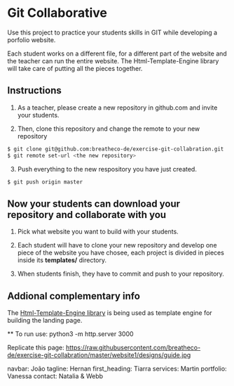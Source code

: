 # Git Collaborative

Use this project to practice your students skills in GIT while developing a porfolio website.

Each student works on a different file, for a different part of the website and the teacher can run the entire website. The Html-Template-Engine library will take care of putting all the pieces together.

## Instructions

1. As a teacher, please create a new repository in github.com and invite your students.

2. Then, clone this repository and change the remote to your new repository
```sh
$ git clone git@github.com:breatheco-de/exercise-git-collabration.git
$ git remote set-url <the new repository>
```
3. Push everything to the new respository you have just created.
```sh
$ git push origin master
```

## Now your students can download your repository and collaborate with you

1. Pick what website you want to build with your students.

2. Each student will have to clone your new repository and develop one piece of the website you have chosee, each project is divided in pieces inside its **templates/** directory.

3. When students finish, they have to commit and push to your repository.


## Addional complementary info

The [Html-Template-Engine library](https://github.com/alesanchezr/html-template-engine) is being used as template engine for building the landing page.

** To run use:
python3 -m http.server 3000

Replicate this page: https://raw.githubusercontent.com/breatheco-de/exercise-git-collabration/master/website1/designs/guide.jpg

navbar: João
tagline: Hernan
first_heading: Tiarra
services: Martin
portfolio: Vanessa
contact: Natalia & Webb